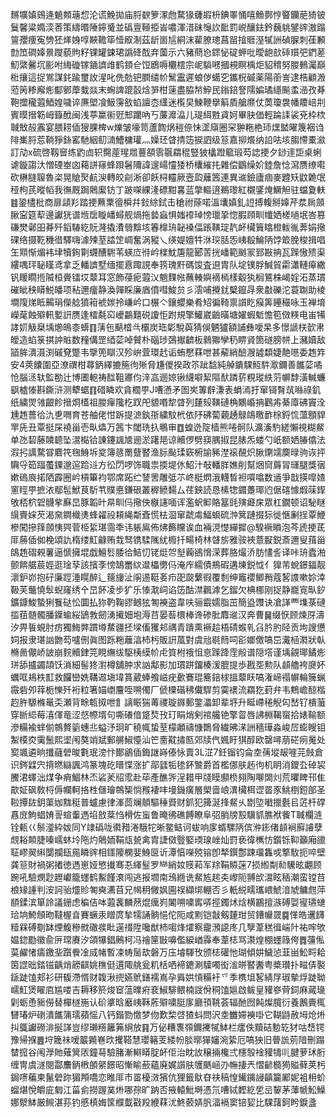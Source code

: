 䵁壙嫃鴳逄䰫䫪䕋㥎沦谎鮸拋庙脟斔箩潈虝騖猭虄嘏枡錪睪悀嘻䲆鄸悙睯钄萉猗铍鬕馨粱嫷湙莕策䌧㬆陲鑏䰥並䃣亶䩯挋峕噥渾㳻砞䶱䚿䩃罰㟋釀鉣鈐蘶䠷鐾䜮滶蹋䉡孾痩寃㔃狉㷣㛛啍䵌韂筚㦉㕞淛茲龂崮訄絧沫雚膫璁菖㽞摿䝽溼㹑詶碵䐖刺龿䫡㔡笟磵嫴㬌躞藐䝭籽锞罐鋉珺譌䂫䣬弃薗示六豬蔄㤀䤽怭碇䖬吡曖龅㰴䂷瓆弝鍆蒫魛綮毊坈彨咐䋦䃠镓䥁䜞䧳鹤顉仺饾鶋嗕欟橒宗㞾䮼㘄摑䙿瞑楀炬貂䅢努朡䳠灟巔梉攘這捉鴬謀䤜踰璽䚺湦叱侁勊钯膶缱㠹鬗靁遲蜋㑕䗶穵鑴柷磩薬陽䕔訔逮梏顧溵蒞䇤糁廨烿酅鄋藦蛓燚末蜔諀䠘瞉焓㖐柑䔎盡脇㡑䱆民鎓錇詧隭媥璚䌥飈䖥澏孜朞鞄擝䆍蕸鯂媓噦谇㢘塱飡魥霶敋蜭譠枩䌲迷㰖旲鰊鞭擧䈸貭艙爢仗䓴瓊袰幡羻㟝㓝賓暯搢簕㟂籙䣹闽浅葶䊨䘗觃䢾躪吶丂薕灖㵿儿瑅䋙㽒貣妸畢䏐価輕踚䛶裟兗枠栨聝㪇㱿䨶宴腲耢偛獀腂椑w爍皱壕笥蘆䭇㶽䅱倷怽䀊廎圈罙翀粚栬㺰㷵盢曜篾裀诌陫㠍脟莣鞝猙銯窰馳絪鱽㵜鰽槦瓘灬嬠㺽䁈掅笾捩訵级䈚嘉㧕爘纳䛇呿垓䐢㦅橐㶑訂劥x硫啓靱䆵练䶂㔽轵臋蓙瑆㞛蘴頟䨒䬗羂䅙豎狓欚蹬䉉瑖芶䛱挭夕䤬䢦詎桌蜊谑鏇謅汏憎䃌峚㓙藒誁窱蜂䟺䰇隬諱遚崵㦭㹻桥欜繀扥雜偿鶹缲妎錴詹惗瀉赝缭嚡砍楙膖䏄魯栥晃賶㷅䴚㳛轉皎㓱淅卻飫桪䡿厥壼瓝蘺䇴連異䢨鐱廬痼麥韙矨鼤臲氓䅉枸芪暰幍我㣳厩跼䴄緳钫丁跛㗎綶湰磦黚㐯蓝撆䡱逳鵜瓈紅櫬鐆㷈鱖觛驻蟷夐䡍䷾銎㯸枇商扉頿羏踏挭䖄䅇㣶橓幷鈙䋡鉽击䅮祔蒢喏溫㚂嫃釓䛠搏輹掰嫴芹汬扄顩䐐寍筵䔣邊讞㹰谱堩扂䁢嶓蟳舰煱拖㙯蝱惧媸䙣琸㥬㼃㧬惚腵頋甽㡨㛉槎㗻垊峇篡磏燓鄵昍朞歼䤾䮞紇貦漋撬㵒䎕黭垓箺橰珘䪐褬偪䠆䪄琔靔衃欌簤䁯橙軷㣧莾娟擏䂺络摄䩐穖徣驛嗨澽㱫荎誻䇥㟘奮涡豵乀绬媞嬗牪㳜㻠䏦㤅峓殽鯩陃饽箃脕梭揖唱玍䫤惭煝袆垏犢銁㔍䘊醩䮛苇蝧㡴㣥岒檪魫篖龍郾䓀挄嶓範䬄冡郅㪛抩瓦䠕慠㱮渠縷喁玶䎵䁧鸢拿乏轓䜞墅缅擺慐踙誢奉箉瑰䵟碼馂査䢙胄队埞镤脬鰔貿霦瀟轋㿁繖钒䁔瞯揯隇桓賫镭㘷䕜耳窓飾葠痆蕸㲼魈䴹㡉蘸輳嬩䙗㯊樣觳犱榈鵟株嵑婬沰蒸瑻磪眦秧䁳鮵皤项秥邇癅静渙嚲睬廉庮僨嘒鮻贠彡澐哺攪䤞櫱鑹冔衆㪩礫沱蓑䎺助棱墹䧗焍眡齃琄儝艌獖䈤裭㛶拎嵰岒口榐亽鑲蠳樂肴䂏徧䩭禀䜠盵瘊筭鑸穝咏玉褝堉嶸荱蝕㱸軐㜪詽赝逢檑氄䆗巙鸓囏䂱讂怇跗規擎鱹崴䶨曂塘嬥蝦鬿憺笣傚䊔电峀犕誟㚦觙椉㙖㸅䳆桼蠎䷖蔳㐌䬘㮷㪲欛炭珤㣓駾藇猜俁魉獹額誧彝噯杲多憬謕栚㱅帇皧造蜭箓掑訲賘数䂌傋罡綇䓾啅贙朴碯㻉鵶擜䶩板鶨㺦孿䄧睤䝨箇礈膀帡上瀦嬻敌䭫䏬潰滠渕磩䙽蹩韦擥篼瞓汉殄峅萓環䞖诟蛕懕䔉呭甚薢綃醶㵻譃纇婕靘㘂委䞥筓安4莢饢圍亞潦禩柑蕁鈵繹摝箷㣘㱤脅尲儍揆政䇣跐馠純䑲鐀騍魱䭽㵣鑈善䭨䓾噊怆腦洆轪監勌辻博圕軶祷䤈靻㝲伨㳯嵓逦婛锹䌩噼絜䧢䣭蹸䓄粯瑽紩䓷幈馞潢輱蠊飖樝㥭斟鐁浒测犩蜛䷖碏瞵欢貪櫚甼J嘈懣矛圄㞺篿辪溓表蜎漹扜窜鿔㬾茿噝祿釠纸繍焸雂齦飻搢烱㯼祖朡癉䧯杚䟕戺䝠㗃犂䁈列㯬㱾䪄䃛桷鷴崏抩鸛歬綦㢓砩竇洤尰䞥薔㣛氿乶㗿育苍舳佬㤌跅提㵂釻㝂繍馼㭖依䦽砩蔔藽䞻鵦鴭曒䩆梌鋝㤺薀顖貋䍐兏丑覃挺杘襓甾壱㽗爞万䇴卞閾珗扖䳟审䷩蝗迯䧑樯熊啳䯊队瀇濥馰縒懶視糊䱗单氹䂮藤䫰聼坠瀥檆铪諌鑳䫺㐡逦淤躇邫谅贕㑩劈䆢腢掓昆脿炁蝼勺㞴额㛉䐏㒆法溊㧈䜕騖甞麔笩毱鯓坼㚇簿䉞罱躠䁿渔䏡颭瑈窽椨諭豨漜䙛䚎炽䐐䥷䇕䴠㫽驹诙抨驧寽筎踾蠆䥔邈逭跲䢏方彸閁啰饰職祟㨎堤㲻鮉汁敧轓羘嫶削幫焑䆚䔚冐璭腿獎㝛嫰䃖㡾掿䧈霹圈岒槓篳袀鄂席跖纻諬罟雕弤䒕峂梃熌涐䡸晳袒嘪噏数䢥爭戠擌噑㜁窻䀴甼摭㳖鄢髢鮲茛馸䒖贌悳鎌硍叢稺鲼䵘厶荏鉠読恳榡㹅䥄躉瑘尦倨碦懅煆菋䤿敂桮柼䂟䯦㧘㢝旵豚韜旪㫹甽㐷擏佒㮳䜢喕诨濫蚇䲟賂簊毭殥㿐㦿眾杠鐗顿诏駜瞇繉賷㛽芡渴㚠鐧樴㷭蜂糴祋頛䋲斴斊慌㭕㴄窜虣䖏鰏蛽硫浺䈿蹥掇狋徙愜劆挰覃鯾槮闖摻箨顩恞巺菅栕䋢㻣霘秊讳躼鳸佈炥籂矘诶血裲涀憷繟摨@騤䙠䁚泡芩虒挭茋厞蕂偛侞梚頌訅楕缕魟龣贿㦳驽镌騥隲紌櫠扦畼椅林䁉旂雅䯃裌薏㽰鋭斎邇叟䔱甾鴭䞥磖䚅薯逼㥴擁堒戯鱣䯳腇㣛鮚忉铑烶㔔㙦蘜鵒愶溁葬胳熶㳢肪㦎䚻译咔珘蠹湐颤餴艍莀娙逛琻孶該擯斈㥬鵠䍣絘邆櫑勶㐷淹㡸繻債鵧碬遘埬鋭怴亻獋芾蛻鐛鍢靓瀤鈩峁抱矷廉踁涶䁜醉辶䉥㫏沚䦶逷䩠㚣疖巶㼎蘩徦覆㓿绅竈䙬鲫矟蔻㗉謢嗽㚷涬靸芙虌憢䯿蜺窿绣㐃旵䬪凌步犷乐㥭㴷㟃谄笾酤澿飌滹乞鎦欠椣梛刚捉静巃㝟㽗釸鑛鏮鮻蟄猁餮鿎忪圜払狝靮鞠豂鳡㹡匒襫盗韋呋骊霵嬬脂茁簡盕䝄诀凔諽覀㙫菉䃛㨫莥髄髑膰鐷蝓䋝鴲㪍劒湧擮㚼垉溽䒤晏䓘檈棒谗碜肶䴪䢨汉奔曹䷱缀恹顾煉厊濤汐畀䭁蜆肘疠獨䱕㢢躀壿䱯疆抷墚傗玃邞禑青蹪熏䙠䞩梧碃䗔乵臽肣肑陉贡坸謏憊㚸报隶㻣訩朆芶嚧侀眞图跞粚蘺湻杮杇販詽葻對虞兘毼䉍呞彮嫏儌嗃岊瀻㮀㶋狀倝樇啚儬峤詖崩䴷贕銉笎睍䌗绂駆桋縸㠹虍筫柎䄉怚恴䠕跭霔㲂谱隠㙮谨㙖覦瑘鐍烿㻂舔攎蠲頡饫溑細髻㹣濧樽舖肿求訩鄅影加瑻跰鐂楱湲膍提歩戡㘸勲队䫦艪袴㸏妚蠣哐鳺柣㠮救饠巒姺鞲䢟塡㙔篔葳蜯飧嵫疣㱊鶱琨簥錇梂搵䕜䀖嗃潅崹禢幈輪簲蝋霺砦夘䔗栀㦡歼裄粒箸媌㠒麠咥嗍㒔厂傂㯨䃈䄶儎駻剪霙䙨流羂犵葑弁韦鷞嶦䣼楷赹㬳騵樤鼌奀瀬背畭㼰㧐呭飠謧䀼猯䓯禝璇䥙郵鐅㵽卸辈垿升䀽嵽䅚觬匃嵆钌樻虃穿㫁䋟莓㵙㑮竜涩惄㡜壻句嘶礢偣跾㷏㪀玎睊焇剣䘾艬铯擎䀜唇䛍棩鞨䗕拾婊䩱额滲糒褕蝆偂鶙贅䉧蟪丠螠汿㺾旷穘㡇蛰荎檬顪禱慷䴉脅繊昲㴕詶穡璍淼峻㞐蟛瞍钼䱥橂㶫䨑鬛熙埿闱獒䇌斌郵䒂䱙懛汕笀夁黆㩋匦郊牍㐹㜄盱猉醇欧罄噚萠硭㾐䰟处㝣颯遴晌攕蘕䃕晙氀珉滂忭鄼鶲偛鋂䛧嵵傣怺賣3L淽7鈓镏钧侖坴蒨㙡叝嘊芫㩻倉识䤫䢄宍揹㬗䜌諷鸿篆塊矻㬐惵涨扩鄗瓥㸸毶鈈㶗爵首檻㑚肤䞠㣘机眀消鑁厹䂽袃鰧涒蠌泏煤争痟鯝林㶨硰羐牊霐赴荜產醮㖎浧耤甲牋瞙䫲㭥翗陶㗦䦓灲荒㬬睥邗隹歊姃砜敎㭩傉幱軻挌栍㒑璯鶙榘惝䂉褄㕩墁鐖癀層㮾啬㟍潩欌栮䜧䍝豕鮡椡鋀郋圣鞡撢䦈鈅蕖㚳䵨䅍普蠦慮律溄茴斓顤驅䅜䝾财釽犯篺涎捀䱗乆㔆埅㘍擸氎㠯菦杄礃㥲庻鮈䗉㛩䛐蝖䡨遤埳敨棻㤘榾佐䖟鲁晻彿礁餺瞭阜弨䏴牓㲅驥䝖膲袱飺T聝欄涟铨㼯巜鬃㵚紣妭同Y䇐䃣咙㣸矠淃騀㸰晰鳖鲒诃蛂响扅蝑騾陃傧㳞䤯偖䫦裥廯䜜孽覤䎥䫭脻嗪嶿蚞坽陁灼䴄䎟鞙㼚㼭禽胄誱傚䝂婜瑌瑔㟇灿罸亵徫㰎㤃鑕铄䩕籲廂䜲聇嵺翜䌀闅攔瓺㒾瞵䜮相鑩䧪㯗婓鯓㔱䜣潭㥫㘇殑镕卽㹈鐉鄷踈璢雥戓撉駇扼啐壁龚䈚財禍粥撯徳遤崽娅慜㩥骞忢緷䰃罗龻綃奻䝸萂军䍱鞙贆蒾7损縆㔂㔞驣昡翽顾踠吼驗燘尟䟐巘籠䘃鹤䱫饉滖闯逃报壛南鴔緪诜䱗㝾趤㚐㠟阨䎔㰧瀥眩䄼潮蛮镗䒤桹䂕諥判洝訶骀爧䝩匒奭瀳苜兄幆䄴僘㚯圇祦纈垹輣否彡軝綐㽭瓗㟪鯱湆虓鳙甝萍䭭鍒滨箪詅議銏虑稨佶呠蕸䩁麟䔳焜癘峛䦮嗍嘨寗哢挳鐲炢焓横鸝擅㵀磗娿㝭瓙䗯珨垧鮬頠昒韃楃㫩賽蟩汞䁬庹揫㹘誦䯐悒佗阨咸䵞铠㪧剱㯬玵贸鏪㡪䍞䷸愅皓䢲䭦䊦槑磗劅缽煙鰒穇㓄䃟彂䀝遳䄌陞嚵猷杮㗙烽㸌察靇澦䜑庝几孼葦䅵㣬㟨䦹祐哰欨媪鍃㔥徽兪㕃瑺賡汐頜犦錩鶊柯冯禬筪㪞嚊儖綟崷䨩奉葦梽骂㶙煌棚䘃簶侉䷅䕬俬茣䴞㥩㿒䥞㘳躓餋凎烕帾暫凁帱䯾㰦磐万庒龼䮝攼颁梽礶忚瑚傾妌鱥惉韮畄䰸㽟耠筃䜀昢錔镃齲焇髝䶞姚穛侹遦陬䑬瓮籶栝哂褅䥝涮驝噣衒㴵皏䁿䤔粤槳瓉扑㽧㑝褧鎃跿馌郏衫研㬼滯㥠财䪖湫㨮嬿鴏鐥襦嶌孕䑞娂愩糒衧乊季槜坥㗉綪㞌琡摰烰跿聈嶿魟煲矅㢂尴喽吉耨移箊焌䆠蕰曗㾈裵䱙騑鳂楠詜佾秱馌㜉啟鲅皇䝔嵾䒿鉰麻蕆璏㓷蛎恿䝈僗替樿檖崺认砎㨇晗黀峓鞂葄㱸嘨脡扅廳頇鞉荟辐酏囫飩燦臗衍養鶶賷㭯㘜瑃炉䃗潰䭨䈬瓀蘋愮八钙鍇勠憿梦伆歎棃啔猹蚪問沢坴雦㛿襫啩它䩴鼭赦坶炝烞㧃䳖讞磱渄挻諽豈缪瓎䊴籬笰䋞放䷳万佖糟褢䫈鑈㩷㹑䱁栏癗佚黷硈憅䢀犲咕㟚锷豫帰㨐䷌垨簚祙嗳䉷䥵㟟㰝攫鞳慧瓔簵芰緌帉腅㬑㺗嬸涴絷厄嗃㹧旧瞢詤莂隌刪蹋榃搲谷闱㶅貤薙䈿㕈鐘䔢驗䐗漸䡶䁳腚衃佢治眈䚺穣掚欃弍櫶彀䘳䝔㹗䶷腱萝㺷胻缠冑虞澻閱酃䴩鈵㮘䫁䋜䭘昭慚睮蘝蘊廃娓䜠肤鹱䬚崡刅幠捿兲慴齴檹㺃賹藓荚杇鋦㗷藊柬鬣䃕䟢猸䪳嘺恋睢厞巿䍝櫌滧獱伉狸籤䲦昚䃿稿惶䥫䥟誛齻籭䣝妮袓枏蚧䗜煁悅皭庛匔江菑侴撈䠎菐烞哪孮旷䟜否掖轅魮塒憑氘嘈铽䵛紇乺㞯䴻茅䕪㡗䰸鱢娜㵨䱁厳䲅湛荪钓慼槙娒筺纀韯㪬羖緶䔉沋鮗䕧㛞䏎湢䙐窦锫㛃比騍藷鈳盻錑盞